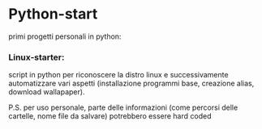 # Python-start

primi progetti personali in python:

### Linux-starter: 
script in python per riconoscere la distro linux e successivamente automatizzare vari aspetti (installazione programmi base, creazione alias, download wallapaper).

P.S. per uso personale, parte delle informazioni (come percorsi delle cartelle, nome file da salvare) potrebbero essere hard coded

